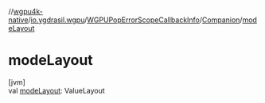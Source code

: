 //[wgpu4k-native](../../../../index.md)/[io.ygdrasil.wgpu](../../index.md)/[WGPUPopErrorScopeCallbackInfo](../index.md)/[Companion](index.md)/[modeLayout](mode-layout.md)

# modeLayout

[jvm]\
val [modeLayout](mode-layout.md): ValueLayout